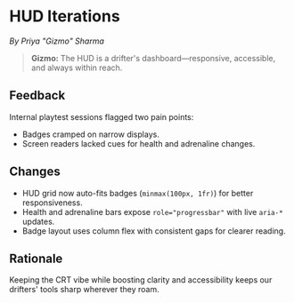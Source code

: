 # HUD Iterations

*By Priya "Gizmo" Sharma*

> **Gizmo:** The HUD is a drifter's dashboard—responsive, accessible, and always within reach.

## Feedback
Internal playtest sessions flagged two pain points:
- Badges cramped on narrow displays.
- Screen readers lacked cues for health and adrenaline changes.

## Changes
- HUD grid now auto-fits badges (`minmax(100px, 1fr)`) for better responsiveness.
- Health and adrenaline bars expose `role="progressbar"` with live `aria-*` updates.
- Badge layout uses column flex with consistent gaps for clearer reading.

## Rationale
Keeping the CRT vibe while boosting clarity and accessibility keeps our drifters' tools sharp wherever they roam.
